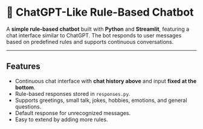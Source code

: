 # 🤖 ChatGPT-Like Rule-Based Chatbot

A **simple rule-based chatbot** built with **Python** and **Streamlit**, featuring a chat interface similar to ChatGPT. The bot responds to user messages based on predefined rules and supports continuous conversations.  

---

## **Features**

- Continuous chat interface with **chat history above** and input **fixed at the bottom**.  
- Rule-based responses stored in `responses.py`.  
- Supports greetings, small talk, jokes, hobbies, emotions, and general questions.  
- Default response for unrecognized messages.  
- Easy to extend by adding more rules.  
